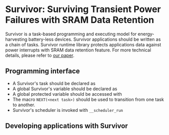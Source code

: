# Survivor: Surviving Transient Power Failures with SRAM Data Retention
Survivor is a task-based programming and executing model for energy-harvesting battery-less devices. Survivor applications should be written as a chain of tasks. Survivor runtime library protects applications data against power interrupts with SRAM data retention feature. For more technical details, please refer to [our paper](URL 'https://ieeexplore.ieee.org/abstract/document/9474038?casa_token=qsw4PpoAh1YAAAAA:0IYoUmakUYY-LknzM-kTqCKSWDbJic_FkspU5oNZLk9NWQoE-KzNaHxKOABldQe5-DIyIXQHxA').

## Programming interface
- A Survivor's task should be declared as
- A global Survivor's variable should be declared as
- A global protected variable should be accessed with
- The macro `NEXT(<next task>)` should be used to transition from one task to another.
- Survivor's scheduler is invoked with `__scheduler_run`

## Developing applications with Survivor
